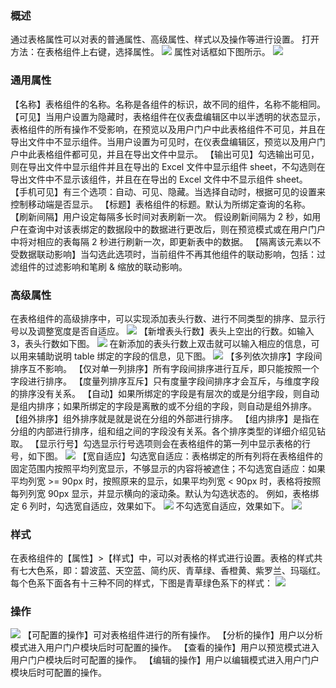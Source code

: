 ### 概述
通过表格属性可以对表的普通属性、高级属性、样式以及操作等进行设置。
打开方法：在表格组件上右键，选择属性。
![](http://imgcache.tce.fsphere.cn/static/mc.qcloudimg.com/static/img/c08e38242c4f3febe025b54f670c7613/image.png)
属性对话框如下图所示。
![](http://imgcache.tce.fsphere.cn/static/mc.qcloudimg.com/static/img/50b0b51d55271393957c51ed2d00b73f/image.png)
### 通用属性
【名称】表格组件的名称。名称是各组件的标识，故不同的组件，名称不能相同。
【可见】当用户设置为隐藏时，表格组件在仪表盘编辑区中以半透明的状态显示，表格组件的所有操作不受影响，在预览以及用户门户中此表格组件不可见，并且在导出文件中不显示组件。当用户设置为可见时，在仪表盘编辑区，预览以及用户门户中此表格组件都可见，并且在导出文件中显示。
【输出可见】勾选输出可见，则在导出文件中显示组件并且在导出的 Excel 文件中显示组件 sheet，不勾选则在导出文件中不显示该组件，并且在在导出的 Excel 文件中不显示组件 sheet。
【手机可见】有三个选项：自动、可见、隐藏。当选择自动时，根据可见的设置来控制移动端是否显示。
【标题】表格组件的标题。默认为所绑定查询的名称。
【刷新间隔】用户设定每隔多长时间对表刷新一次。
假设刷新间隔为 2 秒，如用户在查询中对该表绑定的数据段中的数据进行更改后，则在预览模式或在用户门户中将对相应的表每隔 2 秒进行刷新一次，即更新表中的数据。
【隔离该元素以不受数据联动影响】当勾选此选项时，当前组件不再其他组件的联动影响，包括：过滤组件的过滤影响和笔刷 & 缩放的联动影响。
### 高级属性
在表格组件的高级排序中，可以实现添加表头行数、进行不同类型的排序、显示行号以及调整宽度是否自适应。
![](http://imgcache.tce.fsphere.cn/static/mc.qcloudimg.com/static/img/f7d057bc23ac6c1f431a3e45529d9d72/image.png)
【新增表头行数】表头上空出的行数。如输入 3，表头行数如下图。
![](http://imgcache.tce.fsphere.cn/static/mc.qcloudimg.com/static/img/b1c6e8bf063f60908dc521e87f2c6236/image.png)
在新添加的表头行数上双击就可以输入相应的信息，可以用来辅助说明 table 绑定的字段的信息，见下图。
![](http://imgcache.tce.fsphere.cn/static/mc.qcloudimg.com/static/img/6b73d7ebcdf503f0abc3bc7db6fda696/image.png)
【多列依次排序】字段间排序互不影响。
【仅对单一列排序】所有字段间排序进行互斥，即只能按照一个字段进行排序。
【度量列排序互斥】只有度量字段间排序才会互斥，与维度字段的排序没有关系。
【自动】如果所绑定的字段是有层次的或是分组字段，则自动是组内排序；如果所绑定的字段是离散的或不分组的字段，则自动是组外排序。
【组外排序】组外排序就是就是说在分组的外部进行排序。
【组内排序】是指在分组的内部进行排序，组和组之间的字段没有关系。各个排序类型的详细介绍见钻取。
【显示行号】勾选显示行号选项则会在表格组件的第一列中显示表格的行号，如下图。
![](http://imgcache.tce.fsphere.cn/static/mc.qcloudimg.com/static/img/e43f63f6b8fbe98f5f05b69dcf7687d0/image.png)
【宽自适应】勾选宽自适应：表格绑定的所有列将在表格组件的固定范围内按照平均列宽显示，不够显示的内容将被遮住；不勾选宽自适应：如果平均列宽 >= 90px 时，按照原来的显示，如果平均列宽 < 90px 时，表格将按照每列列宽 90px 显示，并显示横向的滚动条。默认为勾选状态的。
例如，表格绑定 6 列时，勾选宽自适应，效果如下。
![](http://imgcache.tce.fsphere.cn/static/mc.qcloudimg.com/static/img/f88ac4795242f4c205934723907525d8/image.png)
不勾选宽自适应，效果如下。
![](http://imgcache.tce.fsphere.cn/static/mc.qcloudimg.com/static/img/c147c119d030f109af4a113c096d0340/image.png)
### 样式
在表格组件的【属性】>【样式】中，可以对表格的样式进行设置。表格的样式共有七大色系，即：碧波蓝、天空蓝、简约灰、青草绿、香橙黄、紫罗兰、玛瑙红。每个色系下面各有十三种不同的样式，下图是青草绿色系下的样式：
![](http://imgcache.tce.fsphere.cn/static/mc.qcloudimg.com/static/img/7ebee8b8463a27ef427701b0e5eb27e2/image.png)

### 操作
![](http://imgcache.tce.fsphere.cn/static/mc.qcloudimg.com/static/img/b2eeccdbfde50c313c3a4c1ad0c285f1/image.png)
【可配置的操作】可对表格组件进行的所有操作。
【分析的操作】用户以分析模式进入用户门户模块后时可配置的操作。
【查看的操作】用户以预览模式进入用户门户模块后时可配置的操作。
【编辑的操作】用户以编辑模式进入用户门户模块后时可配置的操作。


